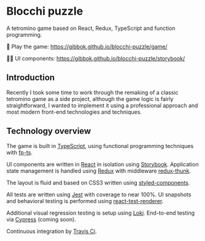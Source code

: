 # Blocchi puzzle

A tetromino game based on React, Redux, TypeScript and function programming.

🚀 Play the game: https://gibbok.github.io/blocchi-puzzle/game/

👨‍💻 UI components: https://gibbok.github.io/blocchi-puzzle/storybook/

## Introduction

Recently I took some time to work through the remaking of a classic tetromino game as a side project, although the game logic is fairly straightforward, I wanted to implement it using a professional approach and most modern front-end technologies and techniques.

## Technology overview

The game is built in [TypeScript](https://www.typescriptlang.org/), using functional programming techniques with [fp-ts](https://github.com/gcanti/fp-ts).

UI components are written in [React](https://reactjs.org/) in isolation using [Storybook](https://storybook.js.org/).
Application state management is handled using [Redux](https://redux.js.org/) with middleware [redux-thunk](https://github.com/reduxjs/redux-thunk).

The layout is fluid and based on CSS3 written using [styled-components](https://styled-components.com/).

All tests are written using [Jest](https://jestjs.io/) with coverage to near 100%.
UI snapshots and behavioral testing is performed using [react-test-renderer](https://reactjs.org/docs/test-renderer.html).

Additional visual regression testing is setup using [Loki](https://loki.js.org/).
End-to-end testing via [Cypress](https://www.cypress.io/) (coming soon).

Continuous integration by [Travis Ci](https://travis-ci.com/).
